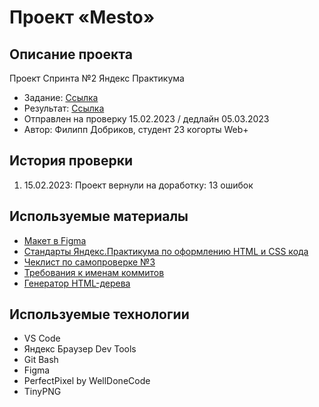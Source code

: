 # **Проект «Mesto»**
## Описание проекта
Проект Спринта №2 Яндекс Практикума
- Задание: [Ссылка](https://code.s3.yandex.net/web-plus/static/second-month/mesto-project/index.html)
- Результат: [Ссылка](https://teplokotov.github.io/mesto-project/)
- Отправлен на проверку 15.02.2023 / дедлайн 05.03.2023
- Автор: Филипп Добриков, студент 23 когорты Web+
## История проверки
1) 15.02.2023: Проект вернули на доработку: 13 ошибок
## Используемые материалы
- [Макет в Figma](https://www.figma.com/file/2cn9N9jSkmxD84oJik7xL7/JavaScript.-Sprint-4?node-id=0%3A1&t=s91hFe4o7KplceAs-0)
- [Стандарты Яндекс.Практикума по оформлению HTML и CSS кода](https://code.s3.yandex.net/web-developer/static/design-rules/index.html)
- [Чеклист по самопроверке №3](https://code.s3.yandex.net/web-developer/checklists-pdf/web-plus/checklist-3.pdf)
- [Требования к именам коммитов](https://docs.rs.school/#/git-convention)
- [Генератор HTML-дерева](https://yoksel.github.io/html-tree/)
## Используемые технологии
- VS Code
- Яндекс Браузер Dev Tools
- Git Bash
- Figma
- PerfectPixel by WellDoneCode
- TinyPNG
